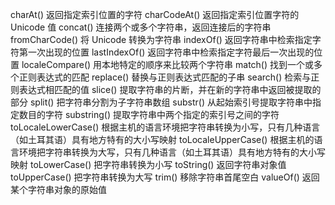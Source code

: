 charAt()	            返回指定索引位置的字符
charCodeAt()	        返回指定索引位置字符的 Unicode 值
concat()	            连接两个或多个字符串，返回连接后的字符串
fromCharCode()	        将 Unicode 转换为字符串
indexOf()	            返回字符串中检索指定字符第一次出现的位置
lastIndexOf()	        返回字符串中检索指定字符最后一次出现的位置
localeCompare()	        用本地特定的顺序来比较两个字符串
match()	                找到一个或多个正则表达式的匹配
replace()	            替换与正则表达式匹配的子串
search()	            检索与正则表达式相匹配的值
slice()	                提取字符串的片断，并在新的字符串中返回被提取的部分
split()	                把字符串分割为子字符串数组
substr()	            从起始索引号提取字符串中指定数目的字符
substring()	            提取字符串中两个指定的索引号之间的字符
toLocaleLowerCase()	    根据主机的语言环境把字符串转换为小写，只有几种语言（如土耳其语）具有地方特有的大小写映射
toLocaleUpperCase()	    根据主机的语言环境把字符串转换为大写，只有几种语言（如土耳其语）具有地方特有的大小写映射
toLowerCase()	        把字符串转换为小写
toString()	            返回字符串对象值
toUpperCase()	        把字符串转换为大写
trim()	                移除字符串首尾空白
valueOf()	            返回某个字符串对象的原始值